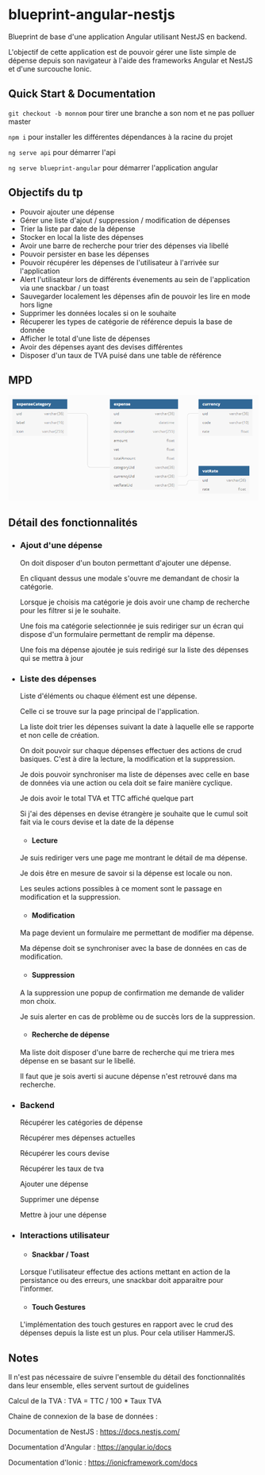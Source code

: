 # blueprint-angular-nestjs

Blueprint de base d'une application Angular utilisant NestJS en backend.

L'objectif de cette application est de pouvoir gérer une liste simple de dépense depuis son navigateur à l'aide des frameworks Angular et NestJS et d'une surcouche Ionic.

## Quick Start & Documentation

`git checkout -b monnom` pour tirer une branche a son nom et ne pas polluer master

`npm i` pour installer les différentes dépendances à la racine du projet

`ng serve api` pour démarrer l'api

`ng serve blueprint-angular` pour démarrer l'application angular


## Objectifs du tp

  - Pouvoir ajouter une dépense
  - Gérer une liste d'ajout / suppression / modification de dépenses
  - Trier la liste par date de la dépense
  - Stocker en local la liste des dépenses
  - Avoir une barre de recherche pour trier des dépenses via libellé
  - Pouvoir persister en base les dépenses
  - Pouvoir récupérer les dépenses de l'utilisateur à l'arrivée sur l'application
  - Alert l'utilisateur lors de différents évenements au sein de l'application via une snackbar / un toast
  - Sauvegarder localement les dépenses afin de pouvoir les lire en mode hors ligne
  - Supprimer les données locales si on le souhaite
  - Récuperer les types de catégorie de référence depuis la base de donnée
  - Afficher le total d'une liste de dépenses
  - Avoir des dépenses ayant des devises différentes
  - Disposer d'un taux de TVA puisé dans une table de référence

## MPD

![mpdexpenses](mpdexpenses.PNG)

## Détail des fonctionnalités

* ### Ajout d'une dépense

  On doit disposer d'un bouton permettant d'ajouter une dépense.

  En cliquant dessus une modale s'ouvre me demandant de chosir la catégorie.

  Lorsque je choisis ma catégorie je dois avoir une champ de recherche pour les filtrer si je le souhaite.

  Une fois ma catégorie selectionnée je suis rediriger sur un écran qui dispose d'un formulaire permettant de remplir ma dépense.
  
  Une fois ma dépense ajoutée je suis redirigé sur la liste des dépenses qui se mettra à jour

* ### Liste des dépenses

  Liste d'éléments ou chaque élément est une dépense.

  Celle ci se trouve sur la page principal de l'application.

  La liste doit trier les dépenses suivant la date à laquelle elle se rapporte et non celle de création.

  On doit pouvoir sur chaque dépenses effectuer des actions de crud basiques.
  C'est à dire la lecture, la modification et la suppression.

  Je dois pouvoir synchroniser ma liste de dépenses avec celle en base de données via une action ou cela doit se faire manière cyclique.
  
  Je dois avoir le total TVA et TTC affiché quelque part
  
  Si j'ai des dépenses en devise étrangère je souhaite que le cumul soit fait via le cours devise et la date de la dépense

  * #### Lecture

  Je suis rediriger vers une page me montrant le détail de ma dépense.

  Je dois être en mesure de savoir si la dépense est locale ou non.

  Les seules actions possibles à ce moment sont le passage en modification et la suppression.

  * #### Modification

  Ma page devient un formulaire me permettant de modifier ma dépense.

  Ma dépense doit se synchroniser avec la base de données en cas de modification.

  * #### Suppression

  A la suppression une popup de confirmation me demande de valider mon choix.
 
  Je suis alerter en cas de problème ou de succès lors de la suppression.

  * #### Recherche de dépense

  Ma liste doit disposer d'une barre de recherche qui me triera mes dépense en se basant sur le libellé.
  
  Il faut que je sois averti si aucune dépense n'est retrouvé dans ma recherche.
  
* ### Backend
  
  Récupérer les catégories de dépense
  
  Récupérer mes dépenses actuelles
  
  Récupérer les cours devise
  
  Récupérer les taux de tva
  
  Ajouter une dépense
  
  Supprimer une dépense
  
  Mettre à jour une dépense
  

* ### Interactions utilisateur

  * #### Snackbar / Toast

  Lorsque l'utilisateur effectue des actions mettant en action de la persistance ou des erreurs, une snackbar doit apparaitre pour l'informer.

  * #### Touch Gestures

  L'implémentation des touch gestures en rapport avec le crud des dépenses depuis la liste est un plus. Pour cela utiliser HammerJS.

## Notes

  Il n'est pas nécessaire de suivre l'ensemble du détail des fonctionnalités dans leur ensemble, elles servent surtout de guidelines

  Calcul de la TVA : TVA = TTC / 100 * Taux TVA
  
  Chaine de connexion de la base de données :
  
  Documentation de NestJS : https://docs.nestjs.com/
  
  Documentation d'Angular : https://angular.io/docs
  
  Documentation d'Ionic : https://ionicframework.com/docs
